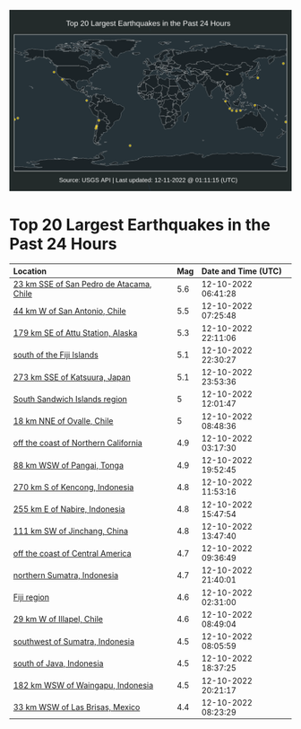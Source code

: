 ![Map](./map.png)

# Top 20 Largest Earthquakes in the Past 24 Hours

| Location | Mag | Date and Time (UTC) |
|:---|:---|:---|
| [23 km SSE of San Pedro de Atacama, Chile](https://earthquake.usgs.gov/earthquakes/eventpage/us6000j8cw) | 5.6 | 12-10-2022 06:41:28 |
| [44 km W of San Antonio, Chile](https://earthquake.usgs.gov/earthquakes/eventpage/us6000j8d7) | 5.5 | 12-10-2022 07:25:48 |
| [179 km SE of Attu Station, Alaska](https://earthquake.usgs.gov/earthquakes/eventpage/us6000j8hb) | 5.3 | 12-10-2022 22:11:06 |
| [south of the Fiji Islands](https://earthquake.usgs.gov/earthquakes/eventpage/us6000j8he) | 5.1 | 12-10-2022 22:30:27 |
| [273 km SSE of Katsuura, Japan](https://earthquake.usgs.gov/earthquakes/eventpage/us6000j8hx) | 5.1 | 12-10-2022 23:53:36 |
| [South Sandwich Islands region](https://earthquake.usgs.gov/earthquakes/eventpage/us6000j8es) | 5 | 12-10-2022 12:01:47 |
| [18 km NNE of Ovalle, Chile](https://earthquake.usgs.gov/earthquakes/eventpage/us6000j8dy) | 5 | 12-10-2022 08:48:36 |
| [off the coast of Northern California](https://earthquake.usgs.gov/earthquakes/eventpage/us6000j8c6) | 4.9 | 12-10-2022 03:17:30 |
| [88 km WSW of Pangai, Tonga](https://earthquake.usgs.gov/earthquakes/eventpage/us6000j8gt) | 4.9 | 12-10-2022 19:52:45 |
| [270 km S of Kencong, Indonesia](https://earthquake.usgs.gov/earthquakes/eventpage/us6000j8ep) | 4.8 | 12-10-2022 11:53:16 |
| [255 km E of Nabire, Indonesia](https://earthquake.usgs.gov/earthquakes/eventpage/us6000j8fu) | 4.8 | 12-10-2022 15:47:54 |
| [111 km SW of Jinchang, China](https://earthquake.usgs.gov/earthquakes/eventpage/us6000j8f7) | 4.8 | 12-10-2022 13:47:40 |
| [off the coast of Central America](https://earthquake.usgs.gov/earthquakes/eventpage/us6000j8e7) | 4.7 | 12-10-2022 09:36:49 |
| [northern Sumatra, Indonesia](https://earthquake.usgs.gov/earthquakes/eventpage/us6000j8h6) | 4.7 | 12-10-2022 21:40:01 |
| [Fiji region](https://earthquake.usgs.gov/earthquakes/eventpage/us6000j8br) | 4.6 | 12-10-2022 02:31:00 |
| [29 km W of Illapel, Chile](https://earthquake.usgs.gov/earthquakes/eventpage/us6000j8e1) | 4.6 | 12-10-2022 08:49:04 |
| [southwest of Sumatra, Indonesia](https://earthquake.usgs.gov/earthquakes/eventpage/us6000j8dj) | 4.5 | 12-10-2022 08:05:59 |
| [south of Java, Indonesia](https://earthquake.usgs.gov/earthquakes/eventpage/us6000j8gh) | 4.5 | 12-10-2022 18:37:25 |
| [182 km WSW of Waingapu, Indonesia](https://earthquake.usgs.gov/earthquakes/eventpage/us6000j8gv) | 4.5 | 12-10-2022 20:21:17 |
| [33 km WSW of Las Brisas, Mexico](https://earthquake.usgs.gov/earthquakes/eventpage/us6000j8dw) | 4.4 | 12-10-2022 08:23:29 |
